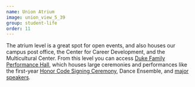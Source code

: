 ```yaml
---
name: Union Atrium
image: union_view_5_39
group: student-life
order: 11
---
```


The atrium level is a great spot for open events, and also houses our campus post office, the Center for Career 
Development, and the Multicultural Center. From this level you can access 
[Duke Family Performance Hall](https://www.davidson.edu/about/facilities/arts-and-culture/duke-family-performance-hall), 
which houses large ceremonies and performances like the first-year 
[Honor Code Signing Ceremony](https://www.davidson.edu/news/news-stories/180821-new-students-sign-their-names-to-historic-honor-code), 
Dance Ensemble, and [major speakers](https://www.davidson.edu/news/news-stories/180209-inquiring-minds-have-questions-for-author-george-saunders). 

